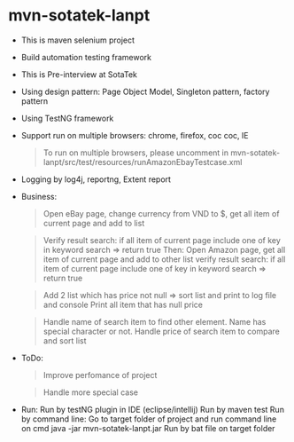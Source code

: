 # mvn-sotatek-lanpt
- This is maven selenium project
- Build automation testing framework
- This is Pre-interview at SotaTek
- Using design pattern: Page Object Model, Singleton pattern, factory pattern
- Using TestNG framework
- Support run on multiple browsers: chrome, firefox, coc coc, IE 
  > To run on multiple browsers, please uncomment in mvn-sotatek-lanpt/src/test/resources/runAmazonEbayTestcase.xml
- Logging by log4j, reportng, Extent report
- Business:
  > Open eBay page, change currency from VND to $, get all item of current page and add to list
  
  > Verify result search: if all item of current page include one of key in keyword search => return true 
  > Then: Open Amazon page, get all item of current page and add to other list
  > verify result search: if all item of current page include one of key in keyword search => return true 
  
  > Add 2 list which has price not null => sort list and print to log file and console
  > Print all item that has null price
  
  > Handle name of search item to find other element. Name has special character or not.
  > Handle price of search item to compare and sort list
  
- ToDo: 
  > Improve perfomance of project
  
  > Handle more special case 
  
- Run:
Run by testNG plugin in IDE (eclipse/intellij)
Run by maven test
Run by command line: 
  Go to target folder of project and run command line on cmd
  java -jar mvn-sotatek-lanpt.jar 
Run by bat file on target folder

  

